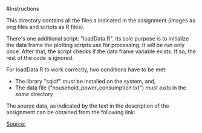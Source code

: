 #Instructions

This directory contains all the files a indicated in the assignment (images as
png files and scripts as R files).

There's one additional script: "loadData.R". Its sole purpose is to initialize 
the data frame the plotting scripts use for processing.
It will be run only once. After that, the script checks if the data frame 
variable exists. If so, the rest of the code is ignored.

For loadData.R to work correctly, two conditions have to be met:

- The library "sqldf" *must* be installed on the system, and,
- The data file ("household_power_consumption.txt") *must exits* in the *same* directory

The source data, as indicated by the text in the description of the assignment
can be obtained from the following link:

[Source: ](https://d396qusza40orc.cloudfront.net/exdata%2Fdata%2Fhousehold_power_consumption.zip)
